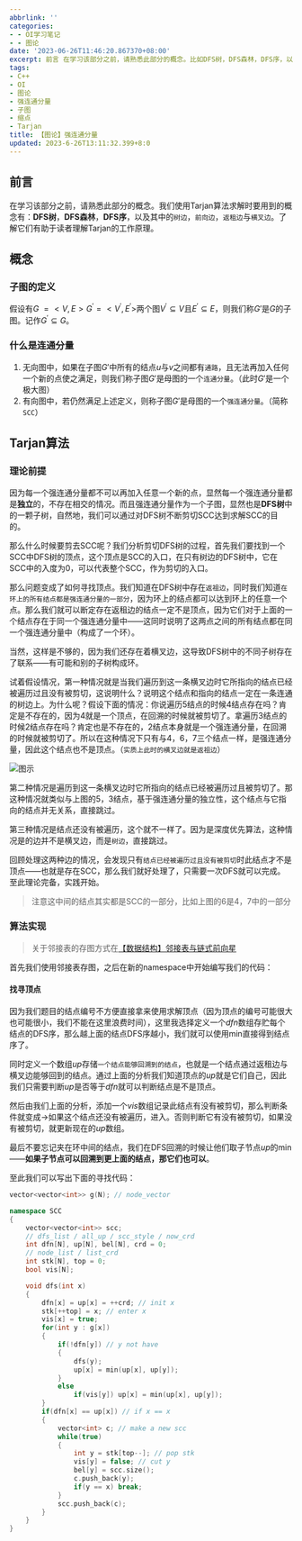 ```yaml
---
abbrlink: ''
categories:
- - OI学习笔记
- - 图论
date: '2023-06-26T11:46:20.867370+08:00'
excerpt: 前言 在学习该部分之前，请熟悉此部分的概念。比如DFS树，DFS森林，DFS序，以及其中的树边，前向边，返租边与横叉边 概念 子图的定义 假设有G\:=&lt;V,E&gt;G^\prime=&lt;V^\prime,E^\prime&gt;两个图V^\prime\subseteq V且E^\prime\subseteq E，则我们称G'是G的子图。记作G^\prime\s...
tags:
- C++
- OI
- 图论
- 强连通分量
- 子图
- 缩点
- Tarjan
title: 【图论】强连通分量
updated: 2023-6-26T13:11:32.399+8:0
---
```

## 前言

在学习该部分之前，请熟悉此部分的概念。我们使用Tarjan算法求解时要用到的概念有：**DFS树**，**DFS森林**，**DFS序**，以及其中的`树边`，`前向边`，`返租边`与`横叉边`。了解它们有助于读者理解Tarjan的工作原理。

## 概念

### 子图的定义

假设有$G\:=<V,E>G^{\prime}=<V^{\prime},E^{\prime}>$两个图$V^{\prime}\subseteq V$且$E^{\prime}\subseteq E$，则我们称$G'$是$G$的子图。记作$G^{\prime}\subseteq G$。

### 什么是连通分量

1. 无向图中，如果在子图$G'$中所有的结点$u$与$v$之间都有`通路`，且无法再加入任何一个新的点使之满足，则我们称子图$G'$是母图的一个`连通分量`。（此时$G'$是一个极大图）
2. 有向图中，若仍然满足上述定义，则称子图$G'$是母图的一个`强连通分量`。（简称`SCC`）

## Tarjan算法

### 理论前提

因为每一个强连通分量都不可以再加入任意一个新的点，显然每一个强连通分量都是**独立**的，不存在相交的情况。而且强连通分量作为一个子图，显然也是**DFS树**中的一颗子树，自然地，我们可以通过对DFS树不断剪切SCC达到求解SCC的目的。

那么什么时候要剪去SCC呢？我们分析剪切DFS树的过程，首先我们要找到一个SCC中DFS树的顶点，这个顶点是SCC的入口，在只有树边的DFS树中，它在SCC中的入度为0，可以代表整个SCC，作为剪切的入口。

那么问题变成了如何寻找顶点。我们知道在DFS树中存在`返祖边`，同时我们知道`在环上的所有结点都是强连通分量的一部分`，因为环上的结点都可以达到环上的任意一个点。那么我们就可以断定存在返租边的结点一定不是顶点，因为它们对于上面的一个结点存在于同一个强连通分量中——这同时说明了这两点之间的所有结点都在同一个强连通分量中（构成了一个环）。

当然，这样是不够的，因为我们还存在着横叉边，这导致DFS树中的不同子树存在了联系——有可能和别的子树构成环。

试着假设情况，第一种情况就是当我们遍历到这一条横叉边时它所指向的结点已经被遍历过且没有被剪切，这说明什么？说明这个结点和指向的结点一定在一条连通的树边上。为什么呢？假设下面的情况：你说遍历5结点的时候4结点存在吗？肯定是不存在的，因为4就是一个顶点，在回溯的时候就被剪切了。拿遍历3结点的时候2结点存在吗？肯定也是不存在的，2结点本身就是一个强连通分量，在回溯的时候就被剪切了。所以在这种情况下只有与4，6，7三个结点一样，是强连通分量，因此这个结点也不是顶点。（`实质上此时的横叉边就是返祖边`）

![图示](https://img1.imgtp.com/2023/06/26/DGf57TS1.png)

第二种情况是遍历到这一条横叉边时它所指向的结点已经被遍历过且被剪切了。那这种情况就类似与上图的5，3结点，基于强连通分量的独立性，这个结点与它指向的结点并无关系，直接跳过。

第三种情况是结点还没有被遍历，这个就不一样了。因为是深度优先算法，这种情况是的边并不是横叉边，而是`树边`，直接跳过。

回顾处理这两种边的情况，会发现只有`结点已经被遍历过且没有被剪切`时此结点才不是顶点——也就是存在SCC，那么我们就好处理了，只需要一次DFS就可以完成。至此理论完备，实践开始。

> 注意这中间的结点其实都是SCC的一部分，比如上图的6是4，7中的一部分

### 算法实现

> 关于邻接表的存图方式在[【数据结构】邻接表与链式前向星](https://www.saroprock.com/post/e245b9b5.html)

首先我们使用邻接表存图，之后在新的namespace中开始编写我们的代码：

#### 找寻顶点

因为我们题目的结点编号不方便直接拿来使用求解顶点（因为顶点的编号可能很大也可能很小，我们不能在这里浪费时间），这里我选择定义一个$dfn$数组存贮每个结点的DFS序，那么越上面的结点DFS序越小，我们就可以使用min直接得到结点序了。

同时定义一个数组$up$存储`一个结点能够回溯到的结点`，也就是一个结点通过返租边与横叉边能够回到的结点。通过上面的分析我们知道顶点的$up$就是它们自己，因此我们只需要判断$up$是否等于$dfn$就可以判断结点是不是顶点。

然后由我们上面的分析，添加一个$vis$数组记录此结点有没有被剪切，那么判断条件就变成->如果这个结点还没有被遍历，进入。否则判断它有没有被剪切，如果没有被剪切，就更新现在的$up$数组。

最后不要忘记夹在环中间的结点，我们在DFS回溯的时候让他们取子节点$up$的min——**如果子节点可以回溯到更上面的结点，那它们也可以**。

至此我们可以写出下面的寻找代码：

```C++
vector<vector<int>> g(N); // node_vector

namespace SCC
{
    vector<vector<int>> scc;
    // dfs_list / all_up / scc_style / now_crd
    int dfn[N], up[N], bel[N], crd = 0;
    // node_list / list_crd
    int stk[N], top = 0;
    bool vis[N];

    void dfs(int x)
    {
        dfn[x] = up[x] = ++crd; // init x
        stk[++top] = x; // enter x
        vis[x] = true;
        for(int y : g[x])
        {
            if(!dfn[y]) // y not have
            {
                dfs(y);
                up[x] = min(up[x], up[y]);
            }
            else
                if(vis[y]) up[x] = min(up[x], up[y]);
        }
        if(dfn[x] == up[x]) // if x == x
        {
            vector<int> c; // make a new scc
            while(true)
            {
                int y = stk[top--]; // pop stk
                vis[y] = false; // cut y
                bel[y] = scc.size();
                c.push_back(y);
                if(y == x) break;
            }
            scc.push_back(c);
        }
    }
}
```
